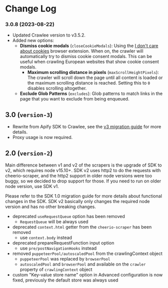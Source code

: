 # Change Log

### 3.0.8 (2023-08-22)

- Updated Crawlee version to v3.5.2.
- Added new options:
  - **Dismiss cookie modals** (`closeCookieModals`): Using the [I don't care about cookies](https://addons.mozilla.org/en-US/firefox/addon/i-dont-care-about-cookies/) browser extension. When on, the crawler will automatically try to dismiss cookie consent modals. This can be useful when crawling European websites that show cookie consent modals.
    - **Maximum scrolling distance in pixels** (`maxScrollHeightPixels`): The crawler will scroll down the page until all content is loaded or the maximum scrolling distance is reached. Setting this to `0` disables scrolling altogether.
  - **Exclude Glob Patterns** (`excludes`): Glob patterns to match links in the page that you want to exclude from being enqueued.

## 3.0 (`version-3`)

- Rewrite from Apify SDK to Crawlee, see the [v3 migration guide](https://sdk.apify.com/docs/upgrading/upgrading-to-v3) for more details.
- Proxy usage is now required.

## 2.0 (`version-2`)

Main difference between v1 and v2 of the scrapers is the upgrade of SDK to v2, which requires node v15.10+. SDK v2 uses http2 to do the requests with cheerio-scraper, and the http2 support in older node versions were too buggy, so we decided to drop support for those. If you need to run on older node version, use SDK v1.

Please refer to the SDK 1.0 migration guide for more details about functional changes in the SDK. SDK v2 basically only changes the required node version and has no other breaking changes.

- deprecated `useRequestQueue` option has been removed
    - `RequestQueue` will be always used
- deprecated `context.html` getter from the `cheerio-scraper` has been removed
    - use `context.body` instead
- deprecated prepareRequestFunction input option
    - use `pre/postNavigationHooks` instead
- removed `puppeteerPool/autoscaledPool` from the crawlingContext object
    - `puppeteerPool` was replaced by `browserPool`
    - `autoscaledPool` and `browserPool` and available on the `crawler` property of `crawlingContext` object
- custom "Key-value store name" option in Advanced configuration is now fixed, previously the default store was always used
